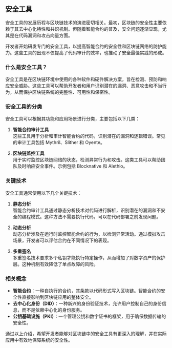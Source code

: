 ## 安全工具

安全工具的发展历程与区块链技术的演进密切相关。最初，区块链的安全性主要依赖于其去中心化特性和共识机制。但随着智能合约的普及，安全问题逐渐显现，尤其是在代码漏洞和攻击向量方面。

开发者开始研发专门的安全工具，以提高智能合约的安全性和区块链网络的防护能力。这些工具的出现不仅提高了代码审计的效率，也推动了安全最佳实践的形成。

### 什么是安全工具？

安全工具是在区块链环境中使用的各种软件和硬件解决方案，旨在检测、预防和响应安全威胁。这些工具可以帮助开发者和用户识别潜在的漏洞、恶意攻击和不当行为，从而保护区块链系统的完整性、可用性和保密性。

### 安全工具的分类

安全工具可以根据其功能和应用场景进行分类，主要包括以下几类：

1. **智能合约审计工具**  
   这些工具用于分析和审计智能合约的代码，识别潜在的漏洞和逻辑错误。常见的审计工具包括 Mythril、Slither 和 Oyente。

2. **区块链监控工具**  
   用于实时监控区块链网络的状态，检测异常行为和攻击。这类工具可以帮助团队及时响应安全事件。示例包括 Blocknative 和 Alethio。


### 关键技术

安全工具通常使用以下几个关键技术：

1. **静态分析**  
   智能合约审计工具通过静态分析技术对代码进行解析，识别潜在的漏洞和不安全的编程模式。这种方法不需要执行代码，可以在代码部署之前发现问题。

2. **动态分析**  
   动态分析涉及在运行时监控智能合约的行为，以检测异常活动。通过模拟攻击场景，开发者可以评估合约在不同情况下的表现。

3. **多重签名**  
   多重签名技术要求多个私钥才能执行特定操作，从而增加了对数字资产的保护层。这种机制有效降低了单点故障的风险。



### 相关概念

- **智能合约**：一种自执行的合约，其条款以代码形式写入区块链。智能合约的安全性直接影响到区块链应用的整体安全。
- **去中心化身份（DID）**：一种新兴的身份验证技术，允许用户控制自己的身份信息，而不是依赖中心化的身份服务。
- **公钥基础设施（PKI）**：一个管理公钥和数字证书的框架，用于确保数据传输的安全性。

通过以上介绍，希望开发者能够对区块链中的安全工具有更深入的理解，并在实际应用中有效地保障系统的安全性。
